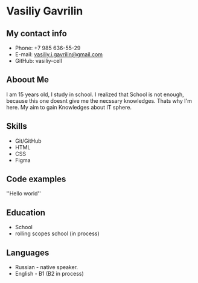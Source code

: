 # Vasiliy Gavrilin
## My contact info 
+ Phone: +7 985 636-55-29
+ E-mail: vasiliy.i.gavrilin@gmail.com
+ GitHub: vasiliy-cell
## Aboout Me
I am 15 years old, I study in school. I  realized that School is not enough, because this one doesnt give me the necssary knowledges.
Thats why I'm here. My aim to gain Knowledges about IT sphere.
## Skills
+ Git/GitHub
+ HTML
+ CSS
+ Figma
## Code examples
''Hello world''
## Education
+ School
+ rolling scopes school (in process)
## Languages 
+ Russian - native speaker.
+ English - B1 (B2 in process)